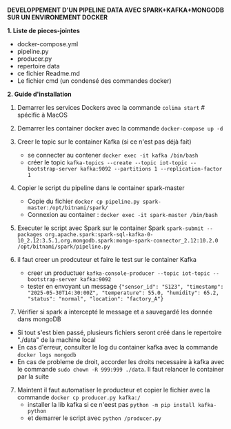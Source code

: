 **DEVELOPPEMENT D'UN PIPELINE DATA AVEC SPARK+KAFKA+MONGODB SUR UN ENVIRONEMENT DOCKER**

**1. Liste de pieces-jointes**
- docker-compose.yml
- pipeline.py
- producer.py
- repertoire data
- ce fichier Readme.md
- Le fichier cmd (un condensé des commandes docker)

**2. Guide d'installation**

1. Demarrer les services Dockers avec la commande
    ``colima start`` # spécific à MacOS

2. Demarrer les container docker avec la commande
    ``docker-compose up -d``

3. Creer le topic sur le container Kafka (si ce n'est pas déjà fait)
    - se connecter au contener ``docker exec -it kafka /bin/bash``
    - créer le topic ``kafka-topics --create --topic iot-topic --bootstrap-server kafka:9092 --partitions 1 --replication-factor 1``

4. Copier le script du pipeline dans le container spark-master
    - Copie du fichier ``docker cp pipeline.py spark-master:/opt/bitnami/spark/``
    - Connexion au container : ``docker exec -it spark-master /bin/bash``

5. Executer le script avec Spark sur le container Spark
   ``spark-submit --packages org.apache.spark:spark-sql-kafka-0-10_2.12:3.5.1,org.mongodb.spark:mongo-spark-connector_2.12:10.2.0 /opt/bitnami/spark/pipeline.py``

6. il faut creer un prodcuteur et faire le test sur le container Kafka
    - creer un productuer ``kafka-console-producer --topic iot-topic --bootstrap-server kafka:9092``
    - tester en envoyant un message ``{"sensor_id": "S123", "timestamp": "2025-05-30T14:30:00Z", "temperature": 55.0, "humidity": 65.2, "status": "normal", "location": "factory_A"}``

7. Vérifier si spark a intercepté le message et a sauvegardé les donnée dans mongoDB
  - Si tout s'est bien passé, plusieurs fichiers seront créé dans le repertoire "./data" de la machine local
  - En cas d'erreur, consulter le log du container kafka avec la commande ``docker logs mongodb``
  - En cas de probleme de droit, accorder les droits necessaire à kafka avec le commande ``sudo chown -R 999:999 ./data``. Il faut relancer le container par la suite

7. Maintent il faut automatiser le producteur et copier le fichier avec la commande ``docker cp producer.py kafka:/``
   - installer la lib kafka si ce n'eest pas ``python -m pip install kafka-python``
   - et demarrer le script avec ``python /producer.py``

